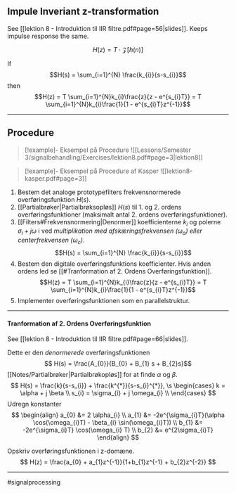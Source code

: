 ## Impule Inveriant z-transformation
See [[lektion 8 - Introduktion til IIR filtre.pdf#page=56|slides]]. Keeps impulse response the same.

$$H(z) = T \cdot \mathcal{Z}[h(n)]$$

If
$$H(s) = \sum_{i=1}^{N} \frac{k_{i}}{s-s_{i}}$$
then
$$H(z) = T \sum_{i=1}^{N}k_{i}\frac{z}{z - e^{s_{i}T}} = T \sum_{i=1}^{N}k_{i}\frac{1}{1 - e^{s_{i}T}z^{-1}}$$

---
## Procedure

>[!example]- Eksempel på Procedure
>![[Lessons/Semester 3/signalbehandling/Exercises/lektion8.pdf#page=3|lektion8]]

>[!example]- Eksempel på Procedure af Kasper
>![[lektion8-kasper.pdf#page=3]]

1. Bestem det analoge prototypefilters frekvensnormerede overføringsfunktion $H(s)$.
2. [[Partialbrøker|Partialbrøksopløs]] $H(s)$ til 1. og 2. ordens overføringsfunktioner (maksimalt antal 2. ordens overføringsfunktioner).
3. [[Filters#Frekvensnormering|Denormer]] koefficienterne $k_i$ og polerne $\sigma_{i} + j\omega$ i ved *multiplikation med afskæringsfrekvensen ($\omega_{a}$) eller centerfrekvensen ($\omega_{c}$)*.
$$H(s) = \sum_{i=1}^{N} \frac{k_{i}}{s-s_{i}}$$
4. Bestem den digitale overføringsfunktions koefficienter. Hvis anden ordens led se [[#Tranformation af 2. Ordens Overføringsfunktion]].
$$H(z) = T \sum_{i=1}^{N}k_{i}\frac{z}{z - e^{s_{i}T}} = T \sum_{i=1}^{N}k_{i}\frac{1}{1 - e^{s_{i}T}z^{-1}}$$
5. Implementer overføringsfunktionen som en parallelstruktur.

---

#### Tranformation af 2. Ordens Overføringsfunktion
See [[lektion 8 - Introduktion til IIR filtre.pdf#page=66|slides]].

Dette er den *denormerede* overføringsfunktionen
$$ H(s) = \frac{A_{0}}{B_{0} + B_{1} s + B_{2}s}$$
[[Notes/Partialbrøker|Partialbrøkopløs]] for at finde $\alpha$ og $\beta$.
$$
H(s) = \frac{k}{s-s_{i}} + \frac{k^{*}}{s-s_{i}^{*}}, \s
\begin{cases}
k = \alpha + j \beta \\
s_{i} = \sigma_{i} + j \omega_{i} \\
\end{cases}
$$
Udregn konstanter
$$
\begin{align}
a_{0} &= 2 \alpha_{i} \\
a_{1} &= -2e^{\sigma_{i}T}(\alpha \cos(\omega_{i}T) - \beta_{i} \sin(\omega_{i}T)) \\
b_{1} &= -2e^{\sigma_{i}T} \cos(\omega_{i} T) \\
b_{2} &= e^{2\sigma_{i}T}
\end{align}
$$

Opskriv overføringsfunktionen i z-domæne.
$$ H(z) = \frac{a_{0} + a_{1}z^{-1}}{1+b_{1}z^{-1} + b_{2}z^{-2}} $$

---
#signalprocessing 